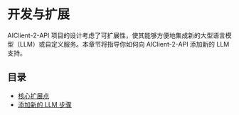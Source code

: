 # 开发与扩展

AIClient-2-API 项目的设计考虑了可扩展性，使其能够方便地集成新的大型语言模型（LLM）或自定义服务。本章节将指导你如何向 AIClient-2-API 添加新的 LLM 支持。

## 目录

-   [核心扩展点](./extension-points.md)
-   [添加新的 LLM 步骤](./add-new-llm.md)